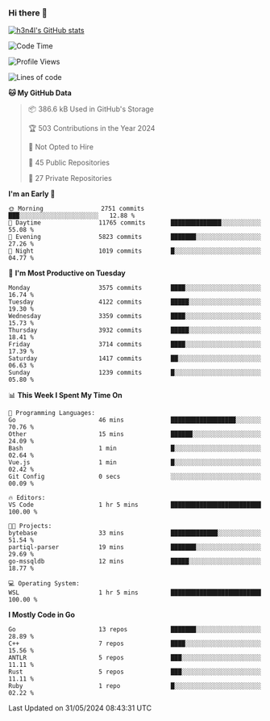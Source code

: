 ### Hi there 👋

[![h3n4l's GitHub stats](https://github-readme-stats.vercel.app/api?username=h3n4l&count_private=true&show_icons=true&theme=radical)](https://github.com/h3n4l/github-readme-stats)

<!--START_SECTION:waka-->
![Code Time](http://img.shields.io/badge/Code%20Time-1%2C872%20hrs%202%20mins-blue)

![Profile Views](http://img.shields.io/badge/Profile%20Views-0-blue)

![Lines of code](https://img.shields.io/badge/From%20Hello%20World%20I%27ve%20Written-8.9%20million%20lines%20of%20code-blue)

**🐱 My GitHub Data** 

> 📦 386.6 kB Used in GitHub's Storage 
 > 
> 🏆 503 Contributions in the Year 2024
 > 
> 🚫 Not Opted to Hire
 > 
> 📜 45 Public Repositories 
 > 
> 🔑 27 Private Repositories 
 > 
**I'm an Early 🐤** 

```text
🌞 Morning                2751 commits        ███░░░░░░░░░░░░░░░░░░░░░░   12.88 % 
🌆 Daytime                11765 commits       ██████████████░░░░░░░░░░░   55.08 % 
🌃 Evening                5823 commits        ███████░░░░░░░░░░░░░░░░░░   27.26 % 
🌙 Night                  1019 commits        █░░░░░░░░░░░░░░░░░░░░░░░░   04.77 % 
```
📅 **I'm Most Productive on Tuesday** 

```text
Monday                   3575 commits        ████░░░░░░░░░░░░░░░░░░░░░   16.74 % 
Tuesday                  4122 commits        █████░░░░░░░░░░░░░░░░░░░░   19.30 % 
Wednesday                3359 commits        ████░░░░░░░░░░░░░░░░░░░░░   15.73 % 
Thursday                 3932 commits        █████░░░░░░░░░░░░░░░░░░░░   18.41 % 
Friday                   3714 commits        ████░░░░░░░░░░░░░░░░░░░░░   17.39 % 
Saturday                 1417 commits        ██░░░░░░░░░░░░░░░░░░░░░░░   06.63 % 
Sunday                   1239 commits        █░░░░░░░░░░░░░░░░░░░░░░░░   05.80 % 
```


📊 **This Week I Spent My Time On** 

```text
💬 Programming Languages: 
Go                       46 mins             ██████████████████░░░░░░░   70.76 % 
Other                    15 mins             ██████░░░░░░░░░░░░░░░░░░░   24.09 % 
Bash                     1 min               █░░░░░░░░░░░░░░░░░░░░░░░░   02.64 % 
Vue.js                   1 min               █░░░░░░░░░░░░░░░░░░░░░░░░   02.42 % 
Git Config               0 secs              ░░░░░░░░░░░░░░░░░░░░░░░░░   00.09 % 

🔥 Editors: 
VS Code                  1 hr 5 mins         █████████████████████████   100.00 % 

🐱‍💻 Projects: 
bytebase                 33 mins             █████████████░░░░░░░░░░░░   51.54 % 
partiql-parser           19 mins             ███████░░░░░░░░░░░░░░░░░░   29.69 % 
go-mssqldb               12 mins             █████░░░░░░░░░░░░░░░░░░░░   18.77 % 

💻 Operating System: 
WSL                      1 hr 5 mins         █████████████████████████   100.00 % 
```

**I Mostly Code in Go** 

```text
Go                       13 repos            ███████░░░░░░░░░░░░░░░░░░   28.89 % 
C++                      7 repos             ████░░░░░░░░░░░░░░░░░░░░░   15.56 % 
ANTLR                    5 repos             ███░░░░░░░░░░░░░░░░░░░░░░   11.11 % 
Rust                     5 repos             ███░░░░░░░░░░░░░░░░░░░░░░   11.11 % 
Ruby                     1 repo              █░░░░░░░░░░░░░░░░░░░░░░░░   02.22 % 
```




 Last Updated on 31/05/2024 08:43:31 UTC
<!--END_SECTION:waka-->

